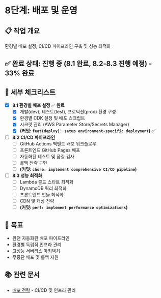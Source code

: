# 8단계: 배포 및 운영

## 📋 작업 개요

환경별 배포 설정, CI/CD 파이프라인 구축 및 성능 최적화

## ✅ 완료 상태: **진행 중** (8.1 완료, 8.2-8.3 진행 예정) - 33% 완료

## 📝 세부 체크리스트

- [x] **8.1 환경별 배포 설정** ✅ **완료**
  - [x] 개발(dev), 테스트(test), 프로덕션(prod) 환경 구성
  - [x] 환경별 CDK 설정 및 배포 스크립트
  - [x] 시크릿 관리 (AWS Parameter Store/Secrets Manager)
  - [x] **(커밋: `feat(deploy): setup environment-specific deployment`)** ✅

- [ ] **8.2 CI/CD 파이프라인**
  - [ ] GitHub Actions 백엔드 배포 워크플로우
  - [ ] 프론트엔드 GitHub Pages 배포
  - [ ] 자동화된 테스트 및 품질 검사
  - [ ] 롤백 전략 구현
  - [ ] **(커밋: `chore: implement comprehensive CI/CD pipeline`)**

- [ ] **8.3 성능 최적화**
  - [ ] Lambda 콜드 스타트 최적화
  - [ ] DynamoDB 쿼리 최적화
  - [ ] 프론트엔드 번들 최적화
  - [ ] CDN 및 캐싱 전략
  - [ ] **(커밋: `perf: implement performance optimizations`)**

## 🎯 목표

- 완전 자동화된 배포 파이프라인
- 환경별 독립적 인프라 관리
- 고성능 서버리스 아키텍처
- 무중단 배포 및 롤백 지원

## 📚 관련 문서

- [배포 전략](../design/09-deployment.md) - CI/CD 및 인프라 관리
